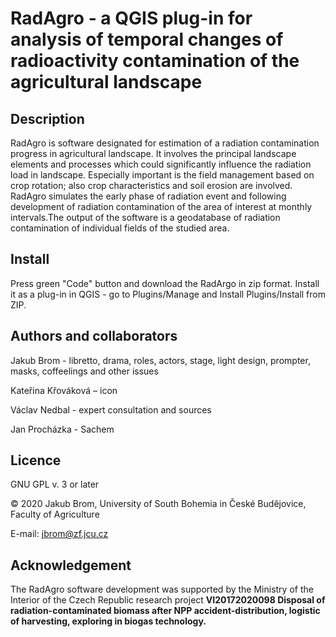 RadAgro - a QGIS plug-in for analysis of temporal changes of radioactivity contamination of the agricultural landscape
=======================================================================================================================


Description
-----------

RadAgro is software designated for estimation of a radiation
 contamination progress in agricultural landscape. It involves the
 principal landscape elements and processes which could significantly
 influence the radiation load in landscape. Especially important is the
 field management based on crop rotation; also crop characteristics and
 soil erosion are involved. RadAgro simulates the early phase of
 radiation event and following development of radiation contamination
 of the area of interest at monthly intervals.The output of the software
 is a geodatabase of radiation contamination of individual fields of the
 studied area.

Install
-------

Press green "Code" button and download the RadArgo in zip format. 
Install it as a plug-in in QGIS - go to Plugins/Manage and Install 
Plugins/Install from ZIP.

Authors and collaborators
-------------------------

Jakub Brom - libretto, drama, roles, actors, stage, light design, prompter, masks, coffeelings and other issues 

Kateřina Křováková –  icon

Václav Nedbal - expert consultation and sources 

Jan Procházka - Sachem

Licence
-------

GNU GPL v. 3 or later

© 2020 Jakub Brom, University of South Bohemia in České Budějovice, Faculty of Agriculture

E-mail: jbrom@zf.jcu.cz

Acknowledgement
---------------

The RadAgro software development was supported by the Ministry of the
 Interior of the Czech Republic research project **VI20172020098 Disposal of
  radiation-contaminated biomass after NPP accident-distribution, logistic of
   harvesting, exploring in biogas technology.**